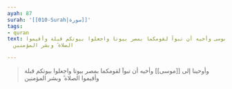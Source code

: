 ```yaml
---
ayah: 87
surah: '[[010-Surah|سورة]]'
tags:
- quran
text: وأوحينا إلى موسى وأخيه أن تبوآ لقومكما بمصر بيوتا واجعلوا بيوتكم قبلة وأقيموا
  الصلاة ۗ وبشر المؤمنين

---
```

> وأوحينا إلى [[موسى]] وأخيه أن تبوآ لقومكما بمصر بيوتا واجعلوا بيوتكم قبلة وأقيموا الصلاة ۗ وبشر المؤمنين
